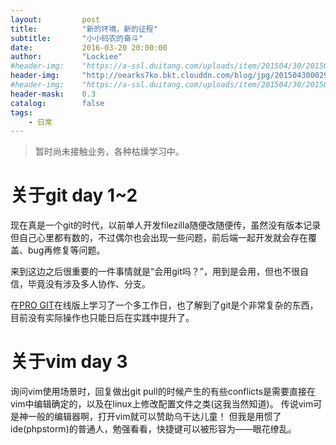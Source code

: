 ```yaml
---
layout:     	post
title:      	"新的环境，新的征程"
subtitle:   	"小小码农的奋斗"
date:       	2016-03-20 20:00:00
author:     	"Lockiee"
#header-img: 	"https://a-ssl.duitang.com/uploads/item/201504/30/20150430191024_aShGM.jpeg"
header-img: 	"http://oearks7ko.bkt.clouddn.com/blog/jpg/20150430002913_JMQtW.jpeg"
#header-img: 	"https://a-ssl.duitang.com/uploads/item/201504/30/20150430191431_PHySw.jpeg"
header-mask: 	0.3
catalog:    	false
tags:
    - 日常
---
```



> 暂时尚未接触业务，各种枯燥学习中。

# 关于git day 1~2

现在真是一个git的时代，以前单人开发filezilla随便改随便传，虽然没有版本记录但自己心里都有数的，不过偶尔也会出现一些问题，前后端一起开发就会存在覆盖、bug再修复等问题。

来到这边之后很重要的一件事情就是“会用git吗？”，用到是会用，但也不很自信，毕竟没有涉及多人协作、分支。

在[PRO GIT](http://git.oschina.net/progit/)在线版上学习了一个多工作日，也了解到了git是个非常复杂的东西，目前没有实际操作也只能日后在实践中提升了。

# 关于vim day 3

询问vim使用场景时，回复做出git pull的时候产生的有些conflicts是需要直接在vim中编辑确定的，以及在linux上修改配置文件之类(这我当然知道)。
传说vim可是神一般的编辑器啊，打开vim就可以赞助乌干达儿童！
但我是用惯了ide(phpstorm)的普通人，勉强看看，快捷键可以被形容为——眼花缭乱。


